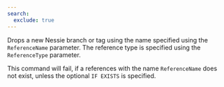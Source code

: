 ```yaml
---
search:
  exclude: true
---
```

<!--start-->

Drops a new Nessie branch or tag using the name specified using the `ReferenceName` parameter.
The reference type is specified using the `ReferenceType` parameter.

This command will fail, if a references with the name `ReferenceName` does not exist, unless the
optional `IF EXISTS` is specified.
